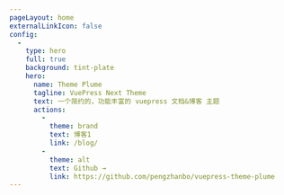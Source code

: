 ```yaml
---
pageLayout: home
externalLinkIcon: false
config:
  -
    type: hero
    full: true
    background: tint-plate
    hero:
      name: Theme Plume
      tagline: VuePress Next Theme
      text: 一个简约的，功能丰富的 vuepress 文档&博客 主题
      actions:
        -
          theme: brand
          text: 博客1
          link: /blog/
        -
          theme: alt
          text: Github →
          link: https://github.com/pengzhanbo/vuepress-theme-plume
---
```

